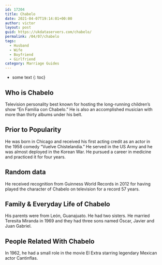 ```yaml
---
id: 17204
title: Chabelo
date: 2021-04-07T19:14:01+00:00
author: victor
layout: post
guid: https://ukdataservers.com/chabelo/
permalink: /04/07/chabelo
tags:
  - Husband
  - Wife
  - Boyfriend
  - Girlfriend
category: Marriage Guides
---
```


* some text
{: toc}


## Who is Chabelo



Television personality best known for hosting the long-running children&#8217;s show &#8220;En Familia con Chabelo.&#8221; He is also an accomplished musician with more than thirty albums under his belt.

                
                
                
## Prior to Popularity



He was born in Chicago and received his first acting credit as an actor in the 1958 comedy &#8220;Vuelve Chistelandia.&#8221; He served in the US Army and he was almost deployed in the Korean War. He pursued a career in medicine and practiced it for four years. 

                
                
                
## Random data



He received recognition from Guinness World Records in 2012 for having played the character of Chabelo on television for a record 57 years.

                
                
                
## Family & Everyday Life of Chabelo



His parents were from León, Guanajuato. He had two sisters. He married Teresita Miranda in 1969 and they had three sons named Óscar, Javier and Juan Gabriel.

                
                
                
## People Related With Chabelo



In 1962, he had a small role in the movie El Extra starring legendary Mexican actor Cantinflas. 

                
              
            
          
          
          
